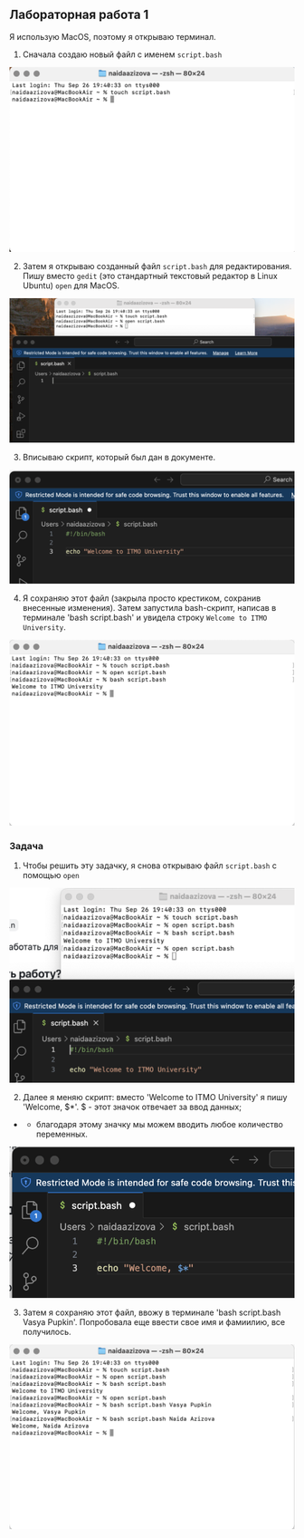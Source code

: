 ## Лабораторная работа 1

Я использую MacOS, поэтому я открываю терминал.

1. Сначала создаю новый файл с именем `script.bash`

![screenshot](https://github.com/naidaazizova/informatika/blob/main/Снимок%20экрана%202024-09-26%20в%2019.53.01.png)


2. Затем я открываю созданный файл `script.bash` для редактирования. Пишу вместо `gedit` (это стандартный текстовый редактор в Linux Ubuntu) `open` для MacOS.

![screenshot](https://github.com/naidaazizova/informatika/blob/main/Снимок%20экрана%202024-09-26%20в%2019.59.02.png)


3. Вписываю скрипт, который был дан в документе.

![screenshot](https://github.com/naidaazizova/informatika/blob/main/Снимок%20экрана%202024-09-26%20в%2020.00.00.png)


4. Я сохраняю этот файл (закрыла просто крестиком, сохранив внесенные изменения). Затем запустила bash-скрипт, написав в терминале 'bash script.bash' и увидела строку `Welcome to ITMO University`.

![screenshot](https://github.com/naidaazizova/informatika/blob/main/Снимок%20экрана%202024-09-26%20в%2020.01.04.png)



### Задача

1. Чтобы решить эту задачку, я снова открываю файл `script.bash` c помощью `open`

![screenshot](https://github.com/naidaazizova/informatika/blob/main/Снимок%20экрана%202024-09-26%20в%2020.02.06.png)

2. Далее я меняю скрипт: вместо 'Welcome to ITMO University' я пишу 'Welcome, $*'.
$ - этот значок отвечает за ввод данных;
* - благодаря этому значку мы можем вводить любое количество переменных.

![screenshot](https://github.com/naidaazizova/informatika/blob/main/Снимок%20экрана%202024-09-26%20в%2020.03.02.png)

3. Затем я сохраняю этот файл, ввожу в терминале 'bash script.bash Vasya Pupkin'. Попробовала еще ввести свое имя и фамиилию, все получилось.

![screenshot](https://github.com/naidaazizova/informatika/blob/main/Снимок%20экрана%202024-09-26%20в%2020.03.57.png)











